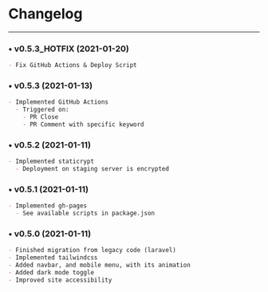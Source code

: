 # Changelog
<hr>

### • v0.5.3_HOTFIX (2021-01-20)
```markdown
- Fix GitHub Actions & Deploy Script
```

### • v0.5.3 (2021-01-13)
```markdown
- Implemented GitHub Actions
  - Triggered on:
    - PR Close
    - PR Comment with specific keyword
```

### • v0.5.2 (2021-01-11)
```markdown
- Implemented staticrypt
  - Deployment on staging server is encrypted
```

### • v0.5.1 (2021-01-11)
```markdown
- Implemented gh-pages
  - See available scripts in package.json
```

### • v0.5.0 (2021-01-11)
```markdown
- Finished migration from legacy code (laravel)
- Implemented tailwindcss
- Added navbar, and mobile menu, with its animation
- Added dark mode toggle
- Improved site accessibility
```
